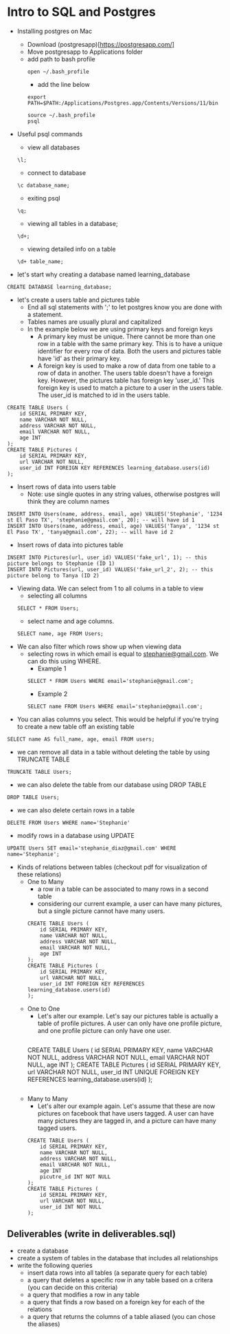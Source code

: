 # Intro to SQL and Postgres
- Installing postgres on Mac
    - Download (postgresapp)[https://postgresapp.com/]
    - Move postgresapp to Applications folder
    - add path to bash profile
        ```
        open ~/.bash_profile
        ```
        - add the line below
        ```
        export PATH=$PATH:/Applications/Postgres.app/Contents/Versions/11/bin
        ```
        ```
        source ~/.bash_profile
        psql
        ```

- Useful psql commands
    - view all databases
    ```
    \l;
    ```
    - connect to database 
    ```
    \c database_name;
    ```
    - exiting psql
    ```
    \q;
    ```
    - viewing all tables in a database;
    ```
    \d+;
    ```
    - viewing detailed info on a table
    ```
    \d+ table_name;
    ```
- let's start why creating a database named learning_database
```
CREATE DATABASE learning_database;
```

- let's create a users table and pictures table
    - End all sql statements with ';' to let postgres know you are done with a statement.
    - Tables names are usually plural and capitalized 
    - In the example below we are using primary keys and foreign keys
        - A primary key must be unique. There cannot be more than one row in a table with the same primary key. This is to have a unique identifier for every row of data. Both the users and pictures table have 'id' as their primary key.
        - A foreign key is used to make a row of data from one table to a row of data in another. The users table doesn't have a foreign key. However, the pictures table has foreign key 'user_id.' This foreign key is used to match a picture to a user in the users table. The user_id is matched to id in the users table.  
```
CREATE TABLE Users (
    id SERIAL PRIMARY KEY, 
    name VARCHAR NOT NULL,
    address VARCHAR NOT NULL,
    email VARCHAR NOT NULL,
    age INT 
);
CREATE TABLE Pictures (
    id SERIAL PRIMARY KEY,
    url VARCHAR NOT NULL,
    user_id INT FOREIGN KEY REFERENCES learning_database.users(id)
);
```

- Insert rows of data into users table
    - Note: use single quotes in any string values, otherwise postgres will think they are column names
```
INSERT INTO Users(name, address, email, age) VALUES('Stephanie', '1234 st El Paso TX', 'stephanie@gmail.com', 20); -- will have id 1
INSERT INTO Users(name, address, email, age) VALUES('Tanya', '1234 st El Paso TX', 'tanya@gmail.com', 22); -- will have id 2
```

- Insert rows of data into pictures table
```
INSERT INTO Pictures(url, user_id) VALUES('fake_url', 1); -- this picture belongs to Stephanie (ID 1)
INSERT INTO Pictures(url, user_id) VALUES('fake_url_2', 2); -- this picture belong to Tanya (ID 2)
```

- Viewing data. We can select from 1 to all colums in a table to view
    - selecting all columns
    ```
    SELECT * FROM Users;
    ```
    - select name and age columns. 
    ```
    SELECT name, age FROM Users;
    ```
- We can also filter which rows show up when viewing data
    - selecting rows in which email is equal to stephanie@gmail.com. We can do this using WHERE.
        - Example 1
        ```
        SELECT * FROM Users WHERE email='stephanie@gmail.com';
        ```
        - Example 2
        ```
        SELECT name FROM Users WHERE email='stephanie@gmail.com';
        ```
- You can alias columns you select. This would be helpful if you're trying to create a new table off an existing table
```
SELECT name AS full_name, age, email FROM users;
```

- we can remove all data in a table without deleting the table by using TRUNCATE TABLE
```
TRUNCATE TABLE Users;
```

- we can also delete the table from our database using DROP TABLE
```
DROP TABLE Users;
```

- we can also delete certain rows in a table 
```
DELETE FROM Users WHERE name='Stephanie'
```

- modify rows in a database using UPDATE
```
UPDATE Users SET email='stephanie_diaz@gmail.com' WHERE name='Stephanie';
```


- Kinds of relations between tables (checkout pdf for visualization of these relations)
    - One to Many
        - a row in a table can be associated to many rows in a second table
        - considering our current example, a user can have many pictures, but a single picture cannot have many users.
        ```
        CREATE TABLE Users (
            id SERIAL PRIMARY KEY, 
            name VARCHAR NOT NULL,
            address VARCHAR NOT NULL,
            email VARCHAR NOT NULL,
            age INT 
        );
        CREATE TABLE Pictures (
            id SERIAL PRIMARY KEY,
            url VARCHAR NOT NULL,
            user_id INT FOREIGN KEY REFERENCES learning_database.users(id)
        );
        ```
    - One to One
        - Let's alter our example. Let's say our pictures table is actually a table of profile pictures. A user can only have one profile picture, and one profile picture can only have one user. 
        ```
        ```
        CREATE TABLE Users (
            id SERIAL PRIMARY KEY, 
            name VARCHAR NOT NULL,
            address VARCHAR NOT NULL,
            email VARCHAR NOT NULL,
            age INT 
        );
        CREATE TABLE Pictures (
            id SERIAL PRIMARY KEY,
            url VARCHAR NOT NULL,
            user_id INT UNIQUE FOREIGN KEY REFERENCES learning_database.users(id)
        );
        ```
    - Many to Many
        - Let's alter our example again. Let's assume that these are now pictures on facebook that have users tagged. A user can have many pictures they are tagged in, and a picture can have many tagged users. 
        ```
        CREATE TABLE Users (
            id SERIAL PRIMARY KEY, 
            name VARCHAR NOT NULL,
            address VARCHAR NOT NULL,
            email VARCHAR NOT NULL,
            age INT 
            picutre_id INT NOT NULL
        );
        CREATE TABLE Pictures (
            id SERIAL PRIMARY KEY,
            url VARCHAR NOT NULL,
            user_id INT NOT NULL
        );
        ```

## Deliverables (write in deliverables.sql)
- create a database
- create a system of tables in the database that includes all relationships
- write the following queries
    - insert data rows into all tables (a separate query for each table)
    - a query that deletes a specific row in any table based on a critera (you can decide on this criteria)
    - a query that modifies a row in any table
    - a query that finds a row based on a foreign key for each of the relations
    - a query that returns the columns of a table aliased (you can chose the aliases)











